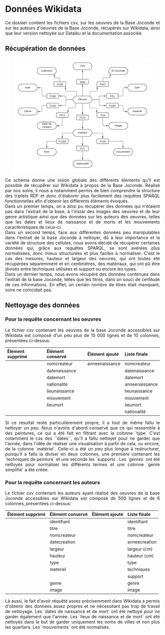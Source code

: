 # Données Wikidata

<div align="justify">
  
Ce dossier contient les fichiers csv, sur les oeuvres de la Base Joconde et sur les auteurs d'oeuvres de la Base Joconde, récupérés sur Wikidata, ainsi que leur version nettoyée sur Dataiku et la documentation associée.

## Récupération de données
<p align="center" class="float">

  <img src="/images/structurationRDFWikidata.png" width="450"/>

  </p>
  
Ce schéma donne une vision globale des différents éléments qu'il est possible de récupếrer sur Wikidata à propos de la Base Joconde. Réalisé par nos soins, il nous a notamment permis de bien comprendre la structure des triplets RDF et donc d'élaborer plus facilement des requêtes SPARQL fonctionnelles afin d'obtenir les différents éléments évoqués. </br>
Dans un premier temps, on a ainsi pu récupérer des données qui n'étaient pas dans l'extrait de la base, à l'instar des images des oeuvres et de leur genre artistique ainsi que des données sur les auteurs des oeuvres, telles que les dates et lieux de naissance et de morts et les mouvements caractéristiques de ceux-ci. </br>
Dans un second temps, face aux différentes données peu manipulables dans l'extrait de la base Joconde à nettoyer, dû à leur importance et la variété de structure des cellules, nous avons décidé de récupérer certaines données qui, grâce aux requêtes SPARQL, se sont avérées plus normalisées, donc mieux structurées et plus faciles à normaliser. C'est le cas des mesures, hauteur et largeur des oeuvres, qui ont toutes été récupérées séparemment et en centimètres, des matériaux, qui ont pû être divisés entre techniques utilisées et support ou encore les types.</br>
Dans un dernier temps, nous avons récupéré des données contenues dans l'extrait de la base Joconde, telles que les titres, dans un souci de certitude de ces informations. En effet, un certain nombre de titres était manquant, voire ne coïncidait pas.</br>
## Nettoyage des données
### Pour la requête concernant les oeuvres
Le fichier csv contenant les oeuvres de la base Joconde accessibles sur Wikidata est composé d'un peu plus de 15 000 lignes et de 10 colonnes, présentées ci-dessus:</br>
<table>
    <thead>
        <tr>
            <th align="left">Élément supprimé</th>
            <th align="left">Élément conservé</th>
            <th align="left">Élément ajouté</th>
            <th align="left">Liste finale</th>
        </tr>
    </thead>
    <tbody>
        <tr>
            <td align="left"></td>
            <td align="left">nomcreateur</td>
            <td align="left">anneenaissance</td>
            <td align="left">nomcreateur</td>
        </tr
         <tr>
            <td align="left"></td>
            <td align="left">datenaissance</td>
            <td align="left"></td>
            <td align="left">datenaissance</td>
         </tr>
         <tr>
            <td align="left"></td>
            <td align="left">datemort</td>
            <td align="left"></td>
            <td align="left">datemort</td>
         </tr>
         <tr>
            <td align="left"></td>
            <td align="left">nationalité</td>
            <td align="left"></td>
            <td align="left">anneenaissance</td>
        </tr>
         <tr>
            <td align="left"></td>
            <td align="left">lieunaissance</td>
            <td align="left"></td>
            <td align="left">lieunaissance</td>
         </tr>
         <tr>
            <td align="left"></td>
            <td align="left">mouvement</td>
            <td align="left"></td>
            <td align="left">mouvement</td>
         </tr> 
         <tr>
            <td align="left"></td>
            <td align="left">lieumort</td>
            <td align="left"></td>
            <td align="left">lieumort</td>
         </tr>
           <tr>
            <td align="left"></td>
            <td align="left"></td>
            <td align="left"></td>
            <td align="left">nationalité</td>
         </tr>
    </tbody>
</table>
Si ce résultat reste particulièrement propre, il a tout de même fallu le nettoyer un peu. Nous n'avons d'abord conservé que ce qui ressemble à des peintures, ce qui a été fait en filtrant avec la colonne `type` C'est notamment le cas des ``dates``, qu'il a fallu nettoyer pour ne garder que l'année, dans l'idée de réaliser une visualisation à partir de cela, ou encore, de la colonne `matériel`. Celle-ci a été un peu plus longue à restructurer, puisqu'il a fallu la diviser en deux colonnes, une première contenant les `techniques de peinture` et une seconde les `supports`. Les `genres` ont été nettoyés pour normaliser les différents termes et une colonne `genre simplifié` a été créée.

### Pour la requête concernant les auteurs
Le fichier csv contenant les auteurs ayant réalisé des oeuvres de la base Joconde accessibles sur Wikidata est composé de 500 lignes et de 6 colonnes, présentées ci-dessus:</br>
<table>
    <thead>
        <tr>
            <th align="left">Élément supprimé</th>
            <th align="left">Élément conservé</th>
            <th align="left">Élément ajouté</th>
            <th align="left">Liste finale</th>
        </tr>
    </thead>
    <tbody>
        <tr>
            <td align="left"></td>
            <td align="left">identifiant</td>
            <td align="left"></td>
            <td align="left">identifiant</td>
        </tr
         <tr>
            <td align="left"></td>
            <td align="left">titre</td>
            <td align="left"></td>
            <td align="left">titre</td>
         </tr>
         <tr>
            <td align="left"></td>
            <td align="left">nomcreateur</td>
            <td align="left"></td>
            <td align="left">nomcreateur</td>
         </tr>
         <tr>
            <td align="left"></td>
            <td align="left">datecreation</td>
            <td align="left"></td>
            <td align="left">anneecreation</td>
        </tr>
         <tr>
            <td align="left"></td>
            <td align="left">largeur</td>
            <td align="left"></td>
            <td align="left">largeur (cm)</td>
         </tr>
         <tr>
            <td align="left"></td>
            <td align="left">hauteur</td>
            <td align="left"></td>
            <td align="left">hauteur (cm)</td>
         </tr> 
         <tr>
            <td align="left"></td>
            <td align="left">type</td>
            <td align="left"></td>
            <td align="left">type</td>
         </tr>
         <tr>
            <td align="left"></td>
            <td align="left">materiel</td>
            <td align="left"></td>
            <td align="left">techniques</td>
         </tr>
         <tr>
            <td align="left"></td>
            <td align="left"></td>
            <td align="left"></td>
            <td align="left">support</td>
         </tr>
         <tr>
            <td align="left"></td>
            <td align="left">genre</td>
            <td align="left"></td>
            <td align="left">genre</td>
         </tr>
         <tr>
            <td align="left"></td>
            <td align="left">image</td>
            <td align="left"></td>
            <td align="left">image</td>
         </tr>
    </tbody>
</table>
Là aussi, le fait d'avoir réquêté assez précisemment dans Wikidata a permis d'obtenir des données assez propres et ne nécessitant pas trop de travail de nettoyage. Les `dates de naissance et de mort` ont été nettoyé pour ne garder également que l'année. Les `lieux de naissance et de mort` ont été nettoyés dans le but de garder uniquement les noms de villes et non plus les quartiers. Les `mouvements` ont été normalisés.

</div>
